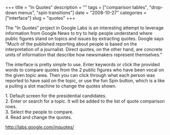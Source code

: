+++
title = "In Quotes"
description = ""
tags = ["comparison tables", "drop-down menus", "spin transitions"]
date = "2008-10-27"
categories = ["interface"]
slug = "quotes"
+++


<p>The "In Quotes" project in Google Labs is an interesting attempt to leverage information from Google News to try to help people understand where public figures stand on topics and issues by extracting quotes. Google says "Much of the published reporting about people is based on the interpretation of a journalist. Direct quotes, on the other hand, are concrete units of information that describe how newsmakers represent themselves."</p>
<p>The interface is pretty simple to use. Enter keywords or click the provided words to compare quotes from the 2 public figures who have been vocal on the given topic area. Then you can click through what each person was reported to have said on the topic, or use the fun Spin button, which is a like a pulling a slot machine to change the quotes shown.</p>
<div id="screens-full" class="clear"><div class="caption">1. Default screen for the presidential candidates.</div><div class="fullimg clear"><a href="//konigi.com/media/interface/google-in-quotes-1.png" class="group" rel="group" title="1. Default screen for the presidential candidates."><img src="//konigi.com/media/interface/google-in-quotes-1.png" alt="" class="img-responsive"></a></div></div><div id="screens-full" class="clear"><div class="caption">2. Enter or search for a topic. It will be added to the list of quote comparison rows.</div><div class="fullimg clear"><a href="//konigi.com/media/interface/google-in-quotes-2.png" class="group" rel="group" title="2. Enter or search for a topic. It will be added to the list of quote comparison rows."><img src="//konigi.com/media/interface/google-in-quotes-2.png" alt="" class="img-responsive"></a></div></div><div id="screens-full" class="clear"><div class="caption">3. Select the people to compare.</div><div class="fullimg clear"><a href="//konigi.com/media/interface/google-in-quotes-3.png" class="group" rel="group" title="3. Select the people to compare."><img src="//konigi.com/media/interface/google-in-quotes-3.png" alt="" class="img-responsive"></a></div></div><div id="screens-full" class="clear"><div class="caption">4. Read and change the quotes.</div><div class="fullimg clear"><a href="//konigi.com/media/interface/google-in-quotes-4.png" class="group" rel="group" title="4. Read and change the quotes."><img src="//konigi.com/media/interface/google-in-quotes-4.png" alt="" class="img-responsive"></a></div></div>        
<p><a href="http://labs.google.com/inquotes/">http://labs.google.com/inquotes/</a></p>

